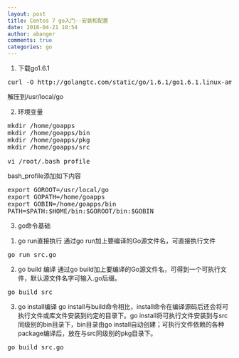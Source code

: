```yaml
---
layout: post
title: Centos 7 go入门--安装和配置
date: 2016-04-21 10:54
author: abanger
comments: true
categories: go
---
```

1. 下载go1.6.1
<pre>
curl -O http://golangtc.com/static/go/1.6.1/go1.6.1.linux-amd64.tar.gz
</pre>
解压到/usr/local/go

2. 环境变量
<pre>
mkdir /home/goapps
mkdir /home/goapps/bin
mkdir /home/goapps/pkg
mkdir /home/goapps/src

vi /root/.bash_profile 
</pre>
<!--more-->


bash_profile添加如下内容
<pre>
export GOROOT=/usr/local/go
export GOPATH=/home/goapps
export GOBIN=/home/goapps/bin
PATH=$PATH:$HOME/bin:$GOROOT/bin:$GOBIN
</pre>

3. go命令基础

1) go run直接执行
通过go run加上要编译的Go源文件名，可直接执行文件
<pre>
go run src.go
</pre>
2) go build 编译
通过go build加上要编译的Go源文件名，可得到一个可执行文件，默认源文件名字可输入.go后缀。
<pre>
go build src
</pre>
3) go install编译
go install与build命令相比，install命令在编译源码后还会将可执行文件或库文件安装到约定的目录下。go install将可执行文件安装到与src同级别的bin目录下，bin目录由go install自动创建；可执行文件依赖的各种package编译后，放在与src同级别的pkg目录下。
<pre>
go build src.go
</pre>

